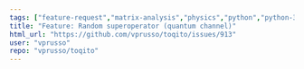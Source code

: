 ```yaml
---
tags: ["feature-request","matrix-analysis","physics","python","python-3","quantum","quantum-computing","quantum-information","unitaryhack"]
title: "Feature: Random superoperator (quantum channel)"
html_url: "https://github.com/vprusso/toqito/issues/913"
user: "vprusso"
repo: "vprusso/toqito"
---
```


